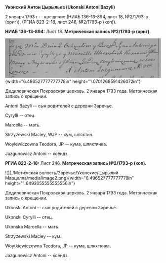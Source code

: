 **Уконский Антон Цырыльев (Ukonski Antoni Bazyli)**

2 января 1793 г -- крещение (НИАБ 136-13-894, лист 18, №2/1793-р
(ориг)), (РГИА 823-2-18, лист 246, №2/1793-р (коп)).

**НИАБ 136-13-894:** Лист 18. **Метрическая запись №2/1793-р (ориг).**

![](./media/3285b88076728af72beb48d9a2e6fcc734e475e2.png){width="6.496527777777778in"
height="1.0701268591426072in"}

Дедиловичская Покровская церковь. 2 января 1793 года. Метрическая запись
о крещении.

Antoni Bazyli -- сын родителей с деревни Заречье.

Cyrylli -- отец.

Marcella -- мать.

Strzyzewski Maciey, WJP -- кум, шляхтич.

Woylewiczowna Teodora, JP -- кума, шляхтянка.

Jazgunowicz Antoni -- ксёндз.

**РГИА 823-2-18:** Лист 246. **Метрическая запись №2/1793-р (коп).**

![](./Мстижская волость/Заречье/Уконские/Цырылий Марцелла/media/image2.png){width="6.496527777777778in"
height="1.6493055555555556in"}

Дедиловичская Покровская церковь. 2 января 1793 года. Метрическая запись
о крещении.

Ukonski Antoni -- сын родителей с деревни Заречье.

Ukonski Cyrylli -- отец.

Ukonska Marcella -- мать.

Strzyzewski Maciey -- кум.

Woytkiewiczowna Teodora, JP -- кума, шляхтянка.

Jazgunowicz Antoni -- ксёндз.
